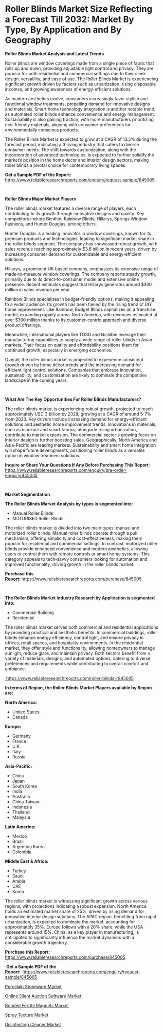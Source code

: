 <p><h1>Roller Blinds Market Size Reflecting a Forecast Till 2032: Market By Type, By Application and By Geography</h1></p><p><strong>Roller Blinds Market Analysis and Latest Trends</strong></p>
<p><p>Roller blinds are window coverings made from a single piece of fabric that rolls up and down, providing adjustable light control and privacy. They are popular for both residential and commercial settings due to their sleek design, versatility, and ease of use. The Roller Blinds Market is experiencing significant growth driven by factors such as urbanization, rising disposable incomes, and growing awareness of energy-efficient solutions. </p><p>As modern aesthetics evolve, consumers increasingly favor stylish and functional window treatments, propelling demand for innovative designs and materials. Smart home technology integration is another notable trend, as automated roller blinds enhance convenience and energy management. Sustainability is also gaining traction, with more manufacturers prioritizing eco-friendly materials, aligning with consumer preferences for environmentally conscious products.</p><p>The Roller Blinds Market is expected to grow at a CAGR of 13.3% during the forecast period, indicating a thriving industry that caters to diverse consumer needs. The shift towards customization, along with the incorporation of advanced technologies, is expected to further solidify the market’s position in the home decor and interior design sectors, making roller blinds a pivotal choice for contemporary living spaces.</p></p>
<p><strong>Get a Sample PDF of the Report:&nbsp;</strong> <a href="https://www.reliableresearchreports.com/enquiry/request-sample/845005?utm_campaign=36&utm_medium=2&utm_source=Github&utm_content=ia&utm_term=01042025&utm_id=roller-blinds">https://www.reliableresearchreports.com/enquiry/request-sample/845005</a></p>
<p>&nbsp;</p>
<p><strong>Roller Blinds Major Market Players</strong></p>
<p><p>The roller blinds market features a diverse range of players, each contributing to its growth through innovative designs and quality. Key competitors include Benthin, Rainbow Blinds, Hillarys, Springs Window Fashions, and Hunter Douglas, among others.</p><p>Hunter Douglas is a leading innovator in window coverings, known for its premium products and technologies, leading to significant market share in the roller blinds segment. The company has showcased robust growth, with sales revenue reaching approximately $3.6 billion in recent years, driven by increasing consumer demand for customizable and energy-efficient solutions.</p><p>Hillarys, a prominent UK-based company, emphasizes its extensive range of made-to-measure window coverings. The company reports steady growth, primarily due to its direct-to-consumer model and extensive online presence. Recent estimates suggest that Hillarys generates around $300 million in sales revenue per year.</p><p>Rainbow Blinds specializes in budget-friendly options, making it appealing to a wider audience. Its growth has been fueled by the rising trend of DIY home improvement. Like Rainbow, Budget Blinds capitalizes on a franchise model, expanding rapidly across North America, with revenues estimated at over $300 million thanks to its customer-centric approach and diverse product offerings.</p><p>Meanwhile, international players like TOSO and Nichibei leverage their manufacturing capabilities to supply a wide range of roller blinds in Asian markets. Their focus on quality and affordability positions them for continued growth, especially in emerging economies.</p><p>Overall, the roller blinds market is projected to experience consistent growth driven by home décor trends and the increasing demand for efficient light control solutions. Companies that embrace innovation, sustainability, and customization are likely to dominate the competitive landscape in the coming years.</p></p>
<p>&nbsp;</p>
<p><strong>What Are The Key Opportunities For Roller Blinds Manufacturers?</strong></p>
<p><p>The roller blinds market is experiencing robust growth, projected to reach approximately USD 3 billion by 2028, growing at a CAGR of around 5-7% from 2023. Key drivers include increasing demand for energy-efficient solutions and aesthetic home improvement trends. Innovations in materials, such as blackout and smart fabrics, alongside rising urbanization, contribute to market expansion. The commercial sector's growing focus on interior design is further boosting sales. Geographically, North America and Asia-Pacific are leading markets. Sustainability and smart home integration will shape future developments, positioning roller blinds as a versatile option in window treatment solutions.</p></p>
<p><strong>Inquire or Share Your Questions If Any Before Purchasing This Report:</strong> <a href="https://www.reliableresearchreports.com/enquiry/pre-order-enquiry/845005?utm_campaign=36&utm_medium=2&utm_source=Github&utm_content=ia&utm_term=01042025&utm_id=roller-blinds">https://www.reliableresearchreports.com/enquiry/pre-order-enquiry/845005</a></p>
<p>&nbsp;</p>
<p><strong>Market Segmentation</strong></p>
<p><strong>The Roller Blinds Market Analysis by types is segmented into:</strong></p>
<p><ul><li>Manual Roller Blinds</li><li>MOTORISED Roller Blinds</li></ul></p>
<p><p>The roller blinds market is divided into two main types: manual and motorized roller blinds. Manual roller blinds operate through a pull mechanism, offering simplicity and cost-effectiveness, making them popular for residential and commercial settings. In contrast, motorized roller blinds provide enhanced convenience and modern aesthetics, allowing users to control them with remote controls or smart home systems. This category appeals to tech-savvy consumers looking for automation and improved functionality, driving growth in the roller blinds market.</p></p>
<p><strong>Purchase this Report:&nbsp;</strong><a href="https://www.reliableresearchreports.com/purchase/845005?utm_campaign=36&utm_medium=2&utm_source=Github&utm_content=ia&utm_term=01042025&utm_id=roller-blinds">https://www.reliableresearchreports.com/purchase/845005</a></p>
<p>&nbsp;</p>
<p><strong>The Roller Blinds Market Industry Research by Application is segmented into:</strong></p>
<p><ul><li>Commercial Building</li><li>Residential</li></ul></p>
<p><p>The roller blinds market serves both commercial and residential applications by providing practical and aesthetic benefits. In commercial buildings, roller blinds enhance energy efficiency, control light, and ensure privacy in offices, retail spaces, and hospitality environments. In the residential market, they offer style and functionality, allowing homeowners to manage sunlight, reduce glare, and maintain privacy. Both sectors benefit from a variety of materials, designs, and automated options, catering to diverse preferences and requirements while contributing to overall comfort and ambiance.</p></p>
<p><a href="https://www.reliableresearchreports.com/roller-blinds-r845005?utm_campaign=36&utm_medium=2&utm_source=Github&utm_content=ia&utm_term=01042025&utm_id=roller-blinds">&nbsp;https://www.reliableresearchreports.com/roller-blinds-r845005</a></p>
<p><strong>In terms of Region, the Roller Blinds Market Players available by Region are:</strong></p>
<p>
    <p> <strong> North America: </strong>
        <ul>
            <li>United States</li>
            <li>Canada</li>
        </ul>
        </p> 
    <p> <strong> Europe: </strong>
        <ul>
            <li>Germany</li>
            <li>France</li>
            <li>U.K.</li>
            <li>Italy</li>
            <li>Russia</li>
        </ul>
        </p> 
    <p> <strong> Asia-Pacific: </strong>
        <ul>
            <li>China</li>
            <li>Japan</li>
            <li>South Korea</li>
            <li>India</li>
            <li>Australia</li>
            <li>China Taiwan</li>
            <li>Indonesia</li>
            <li>Thailand</li>
            <li>Malaysia</li>
        </ul>
        </p> 
    <p> <strong> Latin America: </strong>
        <ul>
            <li>Mexico</li>
            <li>Brazil</li>
            <li>Argentina Korea</li>
            <li>Colombia</li>
        </ul>
        </p> 
    <p> <strong> Middle East & Africa: </strong>
        <ul>
            <li>Turkey</li>
            <li>Saudi</li>
            <li>Arabia</li>
            <li>UAE</li>
            <li>Korea</li>
        </ul>
    </p>
    </p>
<p><p>The roller blinds market is witnessing significant growth across various regions, with projections indicating a robust expansion. North America holds an estimated market share of 25%, driven by rising demand for innovative interior design solutions. The APAC region, benefiting from rapid urbanization, is expected to dominate the market, accounting for approximately 35%. Europe follows with a 20% share, while the USA represents around 15%. China, as a key player in manufacturing, is anticipated to significantly influence the market dynamics with a considerable growth trajectory.</p></p>
<p><strong>Purchase this Report: </strong><a href="https://www.reliableresearchreports.com/purchase/845005?utm_campaign=36&utm_medium=2&utm_source=Github&utm_content=ia&utm_term=01042025&utm_id=roller-blinds">https://www.reliableresearchreports.com/purchase/845005</a></p>
<p>&nbsp;<strong>Get a Sample PDF of the Report:&nbsp;&nbsp;</strong><a href="https://www.reliableresearchreports.com/enquiry/request-sample/845005?utm_campaign=36&utm_medium=2&utm_source=Github&utm_content=ia&utm_term=01042025&utm_id=roller-blinds">https://www.reliableresearchreports.com/enquiry/request-sample/845005</a></p>
<p><strong></strong></p>
<p><p><a href="https://github.com/boudykodumi/Market-Research-Report-List-1/blob/main/porcelain-stoneware-market.md?utm_campaign=36&utm_medium=2&utm_source=Github&utm_content=ia&utm_term=01042025&utm_id=roller-blinds">Porcelain Stoneware Market</a></p><p><a href="https://github.com/vsiljgestel/Market-Research-Report-List-1/blob/main/online-silent-auction-software-market.md?utm_campaign=36&utm_medium=2&utm_source=Github&utm_content=ia&utm_term=01042025&utm_id=roller-blinds">Online Silent Auction Software Market</a></p><p><a href="https://github.com/ummulmzu/Market-Research-Report-List-1/blob/main/bonded-ferrite-magnets-market.md?utm_campaign=36&utm_medium=2&utm_source=Github&utm_content=ia&utm_term=01042025&utm_id=roller-blinds">Bonded Ferrite Magnets Market</a></p><p><a href="https://github.com/aiamekar/Market-Research-Report-List-1/blob/main/spray-texture-market.md?utm_campaign=36&utm_medium=2&utm_source=Github&utm_content=ia&utm_term=01042025&utm_id=roller-blinds">Spray Texture Market</a></p><p><a href="https://github.com/nwokechock6s/Market-Research-Report-List-1/blob/main/disinfecting-cleaner-market.md?utm_campaign=36&utm_medium=2&utm_source=Github&utm_content=ia&utm_term=01042025&utm_id=roller-blinds">Disinfecting Cleaner Market</a></p></p>